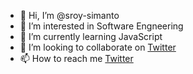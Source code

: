 - 👋 Hi, I’m @sroy-simanto
- 👀 I’m interested in Software Engneering
- 🌱 I’m currently learning JavaScript
- 💞️ I’m looking to collaborate on [Twitter](https://twitter.com/simanto_sroy)
- 📫 How to reach me [Twitter](https://twitter.com/simanto_sroy)

<!---
sroy-simanto/sroy-simanto is a ✨ special ✨ repository because its `README.md` (this file) appears on your GitHub profile.
You can click the Preview link to take a look at your changes.
--->
